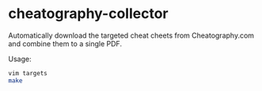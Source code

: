 # cheatography-collector

Automatically download the targeted cheat cheets from Cheatography.com and combine them to a single PDF.

Usage:

```bash
vim targets
make
```
